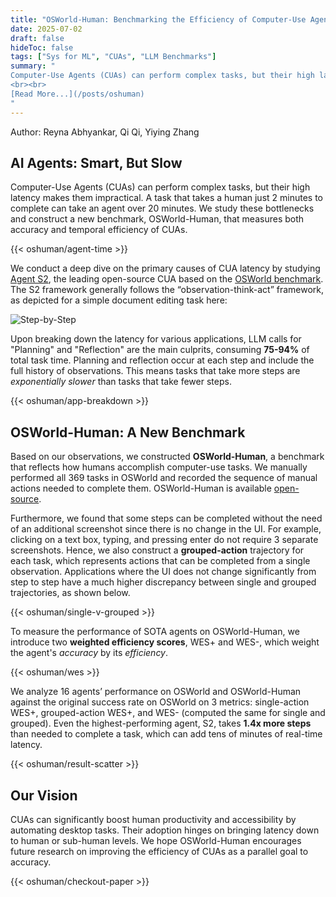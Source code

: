 ```yaml
---
title: "OSWorld-Human: Benchmarking the Efficiency of Computer-Use Agents"
date: 2025-07-02
draft: false
hideToc: false
tags: ["Sys for ML", "CUAs", "LLM Benchmarks"]
summary: "
Computer-Use Agents (CUAs) can perform complex tasks, but their high latency makes them impractical. A task taking a human minutes can take an agent over 20 minutes. We study these bottlenecks and construct a new benchmark, OSWorld-Human, that measures both accuracy and temporal efficiency of CUAs. 
<br><br>
[Read More...](/posts/oshuman)
"
---
```

Author: Reyna Abhyankar, Qi Qi, Yiying Zhang

## AI Agents: Smart, But Slow

Computer-Use Agents (CUAs) can perform complex tasks, but their high latency makes them impractical. A task that takes a human just 2 minutes to complete can take an agent over 20 minutes. We study these bottlenecks and construct a new benchmark, OSWorld-Human, that measures both accuracy and temporal efficiency of CUAs. 

{{< oshuman/agent-time >}}


We conduct a deep dive on the primary causes of CUA latency by studying [Agent S2](https://www.simular.ai/articles/agent-s2), the leading open-source CUA based on the [OSWorld benchmark](https://os-world.github.io/). The S2 framework generally follows the “observation-think-act” framework, as depicted for a simple document editing task here:

![Step-by-Step](/images/oshuman/blog-fast.gif)  

Upon breaking down the latency for various applications, LLM calls for "Planning" and "Reflection" are the main culprits, consuming **75-94%** of total task time. Planning and reflection occur at each step and include the full history of observations. This means tasks that take more steps are *exponentially slower* than tasks that take fewer steps. 

{{< oshuman/app-breakdown >}}

## OSWorld-Human: A New Benchmark

Based on our observations, we constructed **OSWorld-Human**, a benchmark that reflects how humans accomplish computer-use tasks. We manually performed all 369 tasks in OSWorld and recorded the sequence of manual actions needed to complete them. OSWorld-Human is available [open-source](https://github.com/WukLab/osworld-human). 

Furthermore, we found that some steps can be completed without the need of an additional screenshot since there is no change in the UI. For example, clicking on a text box, typing, and pressing enter do not require 3 separate screenshots. Hence, we also construct a **grouped-action** trajectory for each task, which represents actions that can be completed from a single observation. Applications where the UI does not change significantly from step to step have a much higher discrepancy between single and grouped trajectories, as shown below.
 
{{< oshuman/single-v-grouped >}}

To measure the performance of SOTA agents on OSWorld-Human, we introduce two **weighted efficiency scores**, WES+ and WES-, which weight the agent's *accuracy* by its *efficiency*.

{{< oshuman/wes >}}

We analyze 16 agents’ performance on OSWorld and OSWorld-Human against the original success rate on OSWorld on 3 metrics: single-action WES+, grouped-action WES+, and WES- (computed the same for single and grouped). Even the highest-performing agent, S2, takes **1.4x more steps** than needed to complete a task, which can add tens of minutes of real-time latency. 

{{< oshuman/result-scatter >}}

## Our Vision

CUAs can significantly boost human productivity and accessibility by automating desktop tasks. Their adoption hinges on bringing latency down to human or sub-human levels. We hope OSWorld-Human encourages future research on improving the efficiency of CUAs as a parallel goal to accuracy. 

{{< oshuman/checkout-paper >}}
